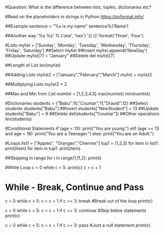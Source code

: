 #Question: What is the difference between lists, tuples, dictionaries etc?

#Read on the placeholders in strings in Python
https://pyformat.info/

##Example
sentence = "%s is my name"
sentence%('Rama')

##Another way
'%s %s' % ('one', 'two')
'{} {}'.format('Three', 'Four')

#Lists
mylist = ['Sunday', 'Monday', 'Tuesday', 'Wednesday', 'Thursday', 'Friday', 'Saturday']
##Select
mylist
##Insert
mylist.append('NewDay')
##Update
mylist[7] = "January"
##Delete
del mylist[7]

##Length of List
len(mylist)

##Adding Lists
mylist2 = ["January","February","March"]
mylist + mylist2

##Multiplying Lists
mylist2 * 2

##Max and Min from List
numlist = [1,2,3,4,5]
max(numlist)
min(numlist)

#Dictionaries
students = {"Babu":10,"Coumar":11,"Dravid":12}
##Select
students
students["Babu"]
##Insert
students["NewStudent"] = 13
##Update
students["Babu"] = 9
##Delete
del(students["Coumar"])
##Other operations
len(students)

#Conditional Statements
if (age < 13):
    print("You are young.")
elif (age >= 13 and age < 18):
    print("You are a Teenager.")
else:
   print("You are an Adult.")

#Loops
list1 = ["Apples", "Oranges","Cherries"]
tup1 = (1,2,3)
for item in list1:
    print(item)
for item in tup1:
    print(item)

##Skipping in range
for i in range(1,11,2):
    print(i)

#While Loop
c = 0
while c < 5:
    print(c)
    c = c + 1
    
# While - Break, Continue and Pass
c = 0
while c < 5:
    c = c + 1
    if c == 3:
        break #Break out of the loop
    print(c)

c = 0
while c < 5:
    c = c + 1
    if c == 3:
        continue #Skip below statements
    print(c)

c = 0
while c < 5:
    c = c + 1
    if c == 3:
        pass #Just a null statement
    print(c)

 
